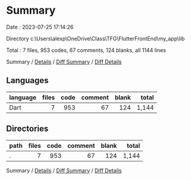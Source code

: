 # Summary

Date : 2023-07-25 17:14:26

Directory c:\\Users\\alexp\\OneDrive\\Class\\TFG\\FlutterFrontEnd\\my_app\\lib

Total : 7 files,  953 codes, 67 comments, 124 blanks, all 1144 lines

Summary / [Details](details.md) / [Diff Summary](diff.md) / [Diff Details](diff-details.md)

## Languages
| language | files | code | comment | blank | total |
| :--- | ---: | ---: | ---: | ---: | ---: |
| Dart | 7 | 953 | 67 | 124 | 1,144 |

## Directories
| path | files | code | comment | blank | total |
| :--- | ---: | ---: | ---: | ---: | ---: |
| . | 7 | 953 | 67 | 124 | 1,144 |

Summary / [Details](details.md) / [Diff Summary](diff.md) / [Diff Details](diff-details.md)